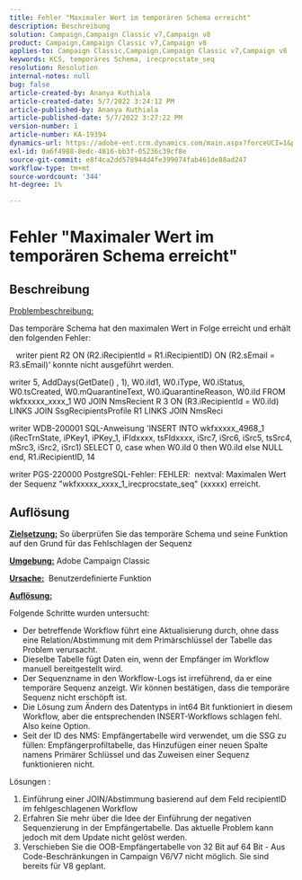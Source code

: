 ```yaml
---
title: Fehler "Maximaler Wert im temporären Schema erreicht"
description: Beschreibung
solution: Campaign,Campaign Classic v7,Campaign v8
product: Campaign,Campaign Classic v7,Campaign v8
applies-to: Campaign Classic,Campaign,Campaign Classic v7,Campaign v8
keywords: KCS, temporäres Schema, irecprocstate_seq
resolution: Resolution
internal-notes: null
bug: false
article-created-by: Ananya Kuthiala
article-created-date: 5/7/2022 3:24:12 PM
article-published-by: Ananya Kuthiala
article-published-date: 5/7/2022 3:27:22 PM
version-number: 1
article-number: KA-19394
dynamics-url: https://adobe-ent.crm.dynamics.com/main.aspx?forceUCI=1&pagetype=entityrecord&etn=knowledgearticle&id=f17f99ba-19ce-ec11-a7b5-0022480a8e40
exl-id: 0a6f4988-8edc-4816-bb3f-05236c39cf8e
source-git-commit: e8f4ca2dd578944d4fe399074fab461de88ad247
workflow-type: tm+mt
source-wordcount: '344'
ht-degree: 1%

---
```


# Fehler &quot;Maximaler Wert im temporären Schema erreicht&quot;

## Beschreibung


<u>Problembeschreibung:</u>

Das temporäre Schema hat den maximalen Wert in Folge erreicht und erhält den folgenden Fehler:

   writer pient R2 ON (R2.iRecipientId = R1.iRecipientID) ON (R2.sEmail = R3.sEmail)&#39; konnte nicht ausgeführt werden.

writer 5, AddDays(GetDate() , 1), W0.iId1, W0.iType, W0.iStatus, W0.tsCreated, W0.mQuarantineText, W0.iQuarantineReason, W0.iId FROM wkfxxxxx_xxxx_1 W0 JOIN NmsRecient R 3 ON (R3.iRecipientId = W0.iId) LINKS JOIN SsgRecipientsProfile R1 LINKS JOIN NmsReci

writer WDB-200001 SQL-Anweisung &#39;INSERT INTO wkfxxxxx_4968_1 (iRecTrnState, iPKey1, iPKey_1, iFldxxxx, tsFldxxxx, iSrc7, iSrc6, iSrc5, tsSrc4, mSrc3, iSrc2, iSrc1) SELECT 0, case when W0.iId 0 then W0.iId else NULL end, R1.iRecipientID, 14

writer PGS-220000 PostgreSQL-Fehler: FEHLER:  nextval: Maximalen Wert der Sequenz &quot;wkfxxxxx_xxxx_1_irecprocstate_seq&quot; (xxxxx) erreicht.


## Auflösung


<b><u>Zielsetzung:</u></b> So überprüfen Sie das temporäre Schema und seine Funktion auf den Grund für das Fehlschlagen der Sequenz

<b><u>Umgebung:</u></b> Adobe Campaign Classic

<b><u>Ursache:</u></b>  Benutzerdefinierte Funktion

<b><u>Auflösung:</u></b>

Folgende Schritte wurden untersucht:

- Der betreffende Workflow führt eine Aktualisierung durch, ohne dass eine Relation/Abstimmung mit dem Primärschlüssel der Tabelle das Problem verursacht.
- Dieselbe Tabelle fügt Daten ein, wenn der Empfänger im Workflow manuell bereitgestellt wird.
- Der Sequenzname in den Workflow-Logs ist irreführend, da er eine temporäre Sequenz anzeigt. Wir können bestätigen, dass die temporäre Sequenz nicht erschöpft ist.
- Die Lösung zum Ändern des Datentyps in int64 Bit funktioniert in diesem Workflow, aber die entsprechenden INSERT-Workflows schlagen fehl. Also keine Option.
- Seit der ID des NMS: Empfängertabelle wird verwendet, um die SSG zu füllen: Empfängerprofiltabelle, das Hinzufügen einer neuen Spalte namens Primärer Schlüssel und das Zuweisen einer Sequenz funktionieren nicht.


Lösungen :

1. Einführung einer JOIN/Abstimmung basierend auf dem Feld recipientID im fehlgeschlagenen Workflow
2. Erfahren Sie mehr über die Idee der Einführung der negativen Sequenzierung in der Empfängertabelle. Das aktuelle Problem kann jedoch mit dem Update nicht gelöst werden.
3. Verschieben Sie die OOB-Empfängertabelle von 32 Bit auf 64 Bit - Aus Code-Beschränkungen in Campaign V6/V7 nicht möglich. Sie sind bereits für V8 geplant.
